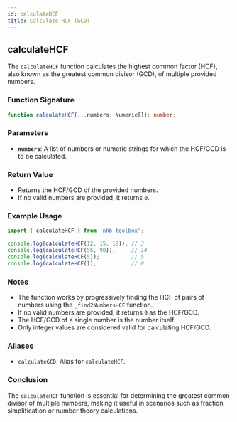 ```yaml
---
id: calculateHCF  
title: Calculate HCF (GCD)  
---
```


## calculateHCF

The `calculateHCF` function calculates the highest common factor (HCF), also known as the greatest common divisor (GCD), of multiple provided numbers.

### Function Signature

```typescript
function calculateHCF(...numbers: Numeric[]): number;
```

### Parameters

- **`numbers`**: A list of numbers or numeric strings for which the HCF/GCD is to be calculated.

### Return Value

- Returns the HCF/GCD of the provided numbers.
- If no valid numbers are provided, it returns `0`.

### Example Usage

```typescript
import { calculateHCF } from 'nhb-toolbox';

console.log(calculateHCF(12, 15, 18)); // 3
console.log(calculateHCF(56, 98));     // 14
console.log(calculateHCF(5));          // 5
console.log(calculateHCF());           // 0
```

### Notes

- The function works by progressively finding the HCF of pairs of numbers using the `_find2NumbersHCF` function.
- If no valid numbers are provided, it returns `0` as the HCF/GCD.
- The HCF/GCD of a single number is the number itself.
- Only integer values are considered valid for calculating HCF/GCD.

### Aliases

- `calculateGCD`: Alias for `calculateHCF`.

### Conclusion

The `calculateHCF` function is essential for determining the greatest common divisor of multiple numbers, making it useful in scenarios such as fraction simplification or number theory calculations.

